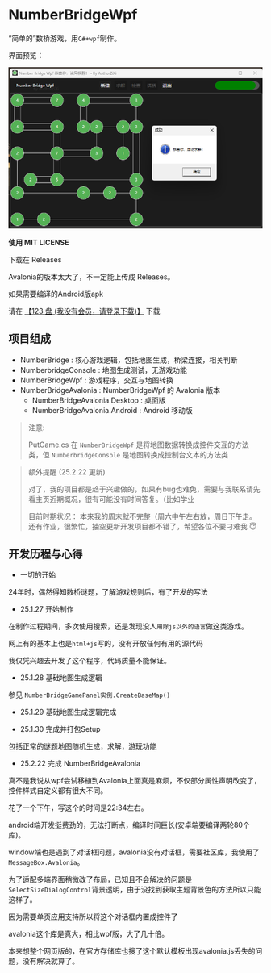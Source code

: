 # NumberBridgeWpf

“简单的”数桥游戏，用`C#+wpf`制作。

界面预览：

![界面](view.png)

**使用 MIT LICENSE**

下载在 Releases

Avalonia的版本太大了，不一定能上传成 Releases。

如果需要编译的Android版apk

请在 [【123 盘 (我没有会员，请登录下载)】](https://www.123912.com/s/Qpm8Vv-OFisH) 下载

## 项目组成

- NumberBridge : 核心游戏逻辑，包括地图生成，桥梁连接，相关判断
- NumberbridgeConsole : 地图生成测试，无游戏功能
- NumberBridgeWpf : 游戏程序，交互与地图转换
- NumberBridgeAvalonia : NumberBridgeWpf 的 Avalonia 版本
	- NumberBridgeAvalonia.Desktop : 桌面版
	- NumberBridgeAvalonia.Android : Android 移动版

> 注意: 
>
> PutGame.cs 在 `NumberBridgeWpf` 是将地图数据转换成控件交互的方法类，但 `NumberbridgeConsole` 是地图转换成控制台文本的方法类

> 额外提醒 (25.2.22 更新)
>
> 对了，我的项目都是趋于兴趣做的，如果有bug也难免，需要与我联系请先看主页近期概况，很有可能没有时间答复。（比如学业
>
> 目前时期状况： 本来我的周末就不完整（周六中午左右放，周日下午走。还有作业，很繁忙，抽空更新开发项目都不错了，希望各位不要刁难我 😇
## 开发历程与心得

- 一切的开始

24年时，偶然得知数桥谜题，了解游戏规则后，有了开发的写法

- 25.1.27 开始制作

在制作过程期间，多次使用搜索，还是发现没人`用除js以外的语言`做这类游戏。

网上有的基本上也是`html+js`写的，没有开放任何有用的源代码

我仅凭兴趣去开发了这个程序，代码质量不能保证。

- 25.1.28 基础地图生成逻辑

参见 `NumberBridgeGamePanel实例.CreateBaseMap()` 

- 25.1.29 基础地图生成逻辑完成

- 25.1.30 完成并打包Setup

包括正常的谜题地图随机生成，求解，游玩功能

- 25.2.22 完成 NumberBridgeAvalonia

真不是我说从wpf尝试移植到Avalonia上面真是麻烦，不仅部分属性声明改变了，控件样式自定义都有很大不同。

花了一个下午，写这个的时间是22:34左右。

android端开发挺费劲的，无法打断点，编译时间巨长(安卓端要编译两轮80个库)。

window端也是遇到了对话框问题，avalonia没有对话框，需要社区库，我使用了`MessageBox.Avalonia`。

为了适配多端界面稍微改了布局，已知且不会解决的问题是`SelectSizeDialogControl`背景透明，由于没找到获取主题背景色的方法所以只能这样了。

因为需要单页应用支持所以将这个对话框内置成控件了

avalonia这个库是真大，相比wpf版，大了几十倍。

本来想整个网页版的，在官方存储库也搜了这个默认模板出现avalonia.js丢失的问题，没有解决就算了。

